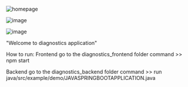 ![homepage](https://github.com/user-attachments/assets/81467788-fbd6-471c-922a-91717134bb15)

![image](https://github.com/user-attachments/assets/5192b344-9ca3-4a7f-8409-c2a3ba4aced5)

![image](https://github.com/user-attachments/assets/d7c7d7d7-48b1-4e5d-b816-e754151217e1)

"Welcome to diagnostics application" 

How to run:
Frontend
go to the diagnostics_frontend folder
command >> npm start

Backend
go to the diagnostics_backend folder
command >> run java/src/example/demo/JAVASPRINGBOOTAPPLICATION.java
